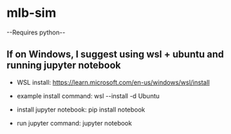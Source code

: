 # mlb-sim

--Requires python--

## If on Windows, I suggest using wsl + ubuntu and running jupyter notebook

- WSL install: https://learn.microsoft.com/en-us/windows/wsl/install

- example install command: wsl --install -d Ubuntu

- install jupyter notebook: pip install notebook
- run jupyter command: jupyter notebook

